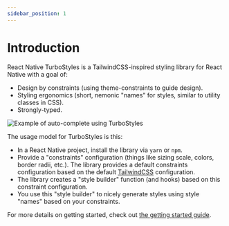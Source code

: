 ```yaml
---
sidebar_position: 1
---
```


# Introduction

React Native TurboStyles is a TailwindCSS-inspired styling library for React Native with a goal of:

- Design by constraints (using theme-constraints to guide design).
- Styling ergonomics (short, nemonic "names" for styles, similar to utility classes in CSS).
- Strongly-typed.

![Example of auto-complete using TurboStyles](/img/turbo-styles-sample.gif)

The usage model for TurboStyles is this:

- In a React Native project, install the library via `yarn` or `npm`.
- Provide a "constraints" configuration (things like sizing scale, colors, border radii, etc.). The library provides a default constraints configuration based on the default [TailwindCSS](https://tailwindcss.com/) configuration.
- The library creates a "style builder" function (and hooks) based on this constraint configuration.
- You use this "style builder" to nicely generate styles using style "names" based on your constraints.

For more details on getting started, check out [the getting started guide](./getting-started.md).

